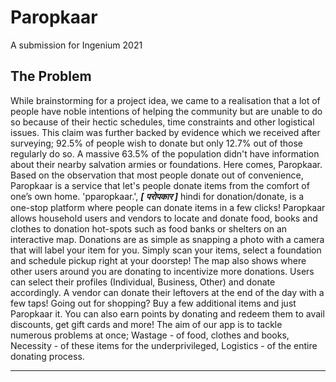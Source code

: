 # Paropkaar
A submission for Ingenium 2021


## **The Problem**

While brainstorming for a project idea, we came to a realisation that a lot of people have noble intentions of helping the community but are unable to do so because of their hectic schedules, time constraints and other logistical issues. This claim was further backed by evidence which we received after surveying; 92.5% of people wish to donate but only 12.7% out of those regularly do so. A massive 63.5% of the population didn't have information about their nearby salvation armies or foundations.
Here comes, Paropkaar. Based on the observation that most people donate out of convenience, Paropkaar is a service that let's people donate items from the comfort of one’s own home. 'pparopkaar.', **_[ परोपकार ]_** hindi for donation/donate, is a one-stop platform where people can donate items in a few clicks! Paropkaar allows household users and vendors to locate and donate food, books and clothes to donation hot-spots such as food banks or shelters on an interactive map. Donations are as simple as snapping a photo with a camera that will label your item for you. Simply scan your items, select a foundation and schedule pickup right at your doorstep! The map also shows where other users around you are donating to incentivize more donations. Users can select their profiles (Individual, Business, Other) and donate accordingly. A vendor can donate their leftovers at the end of the day with a few taps! Going out for shopping? Buy a few additional items and just Paropkaar it.
You can also earn points by donating and redeem them to avail discounts, get gift cards and more! The aim of our app is to tackle numerous problems at once; Wastage - of food, clothes and books, Necessity - of these items for the underprivileged, Logistics - of the entire donating process.

---
